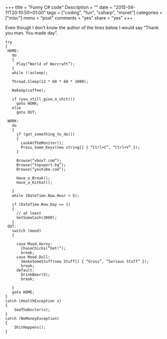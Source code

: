 +++
title = "Funny C# code"
Description = ""
date = "2015-04-11T20:10:50+01:00"
tags = ["coding", "fun", "csharp", "msnet"]
categories = ["misc"]
menu = "post"
comments = "yes"
share = "yes"
+++

Even though I don’t know the author of the lines below I would say “Thank you man. You made day”.

```
try
{
 HOME:
   do
   {
     Play(“World of Warcraft”);
   }
   while (!asleep);
 
   Thread.Sleep(12 * 60 * 60 * 1000);
 
   WakeUp(coffee);
 
   if (you_still_give_a_shit())
     goto WORK;
   else
     goto OUT;
 
 WORK:
   do
   {
     if (got_something_to_do())
     {
       LookAtTheMonitor();
       Press_Some_Keys(new string[] { “Ctrl+C”, “Ctrl+V” });
     }
 
     Browse(“vbox7.com”);
     Browse(“topsport.bg”);
     Browse(“youtube.com”);
 
     Have_a_Break();
     Have_a_Kitkat();
 
   }
   while (DateTime.Now.Hour < 5);
 
   if (DateTime.Now.Day == 1)
   {
     // at least
     GetSomeCash(3000);
   }
 OUT:
   switch (mood)
   {
 
     case Mood.Horny:
       ChaseChicks(“hot!”);
       break;
     case Mood.Dull:
       SmokeSomeStuff(new Stuff[] { “Grass”, “Serious Stuff” });
       break;
     default:
       DrinkBeer(5);
       break;
 
   }
   goto HOME;
}
catch (HealthException x)
{
    SeeTheDoctor(x);
}
catch (NoMoneyException)
{
    ShitHappens();
}
```

